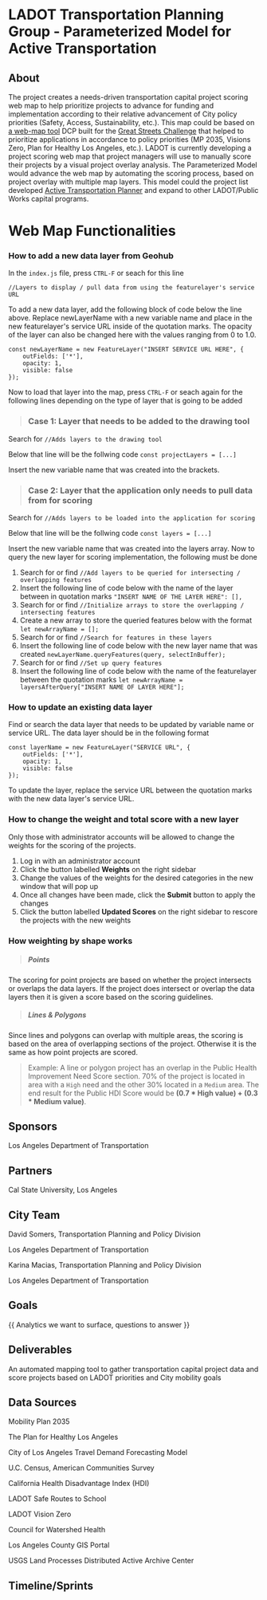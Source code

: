 # LADOT Transportation Planning Group - Parameterized Model for Active Transportation 

## About

The project creates a needs-driven transportation capital project scoring web map to help prioritize projects to advance for funding and implementation according to their relative advancement of City policy priorities (Safety, Access, Sustainability, etc.). This map could be based on [a web-map tool](https://ladcp.maps.arcgis.com/apps/webappviewer/index.html?id=02d509dfe1ea458da1157b516249f4d9) DCP built for the [Great Streets Challenge](http://lagreatstreets.org/2016-challenge/) that helped to prioritize applications in accordance to policy priorities (MP 2035, Visions Zero, Plan for Healthy Los Angeles, etc.). LADOT is currently developing a project scoring web map that project managers will use to manually score their projects by a visual project overlay analysis. The Parameterized Model would advance the web map by automating the scoring process, based on project overlay with multiple map layers. This model could the project list developed [Active Transportation Planner](http://dsf.lacity.org/dot-active-transportation-planner) and expand to other LADOT/Public Works capital programs.

# Web Map Functionalities 

### How to add a new data layer from Geohub
In the `index.js` file, press `CTRL-F` or seach for this line 

`//Layers to display / pull data from using the featurelayer's service URL`


To add a new data layer, add the following block of code below the line above. Replace newLayerName with a new variable name and place in the new featurelayer's service URL inside of the quotation marks. The opacity of the layer can also be changed here with the values ranging from 0 to 1.0.

```
const newLayerName = new FeatureLayer("INSERT SERVICE URL HERE", {
    outFields: ['*'],
    opacity: 1,
    visible: false
});
```
Now to load that layer into the map, press `CTRL-F` or seach again for the following lines depending on the type of layer that is going to be added


>### Case 1: Layer that needs to be added to the drawing tool 

Search for `//Adds layers to the drawing tool`

Below that line will be the follwing code
`const projectLayers = [...]`

Insert the new variable name that was created into the brackets.

>### Case 2: Layer that the application only needs to pull data from for scoring


Search for `//Adds layers to be loaded into the application for scoring`

Below that line will be the follwing code
`const layers = [...]`

Insert the new variable name that was created into the layers array.
Now to query the new layer for scoring implementation, the following must be done

1. Search for or find `//Add layers to be queried for intersecting / overlapping features`
2. Insert the following line of code below with the name of the layer between in quotation marks `"INSERT NAME OF THE LAYER HERE": [],`
3. Search for or find `//Initialize arrays to store the overlapping / intersecting features`
4. Create a new array to store the queried features below with the format `let newArrayName = [];`
5. Search for or find `//Search for features in these layers`
6. Insert the following line of code below with the new layer name that was created `newLayerName.queryFeatures(query, selectInBuffer);`
7. Search for or find `//Set up query features`
8. Insert the following line of code below with the name of the featurelayer between the quotation marks `let newArrayName = layersAfterQuery["INSERT NAME OF LAYER HERE"];`

### How to update an existing data layer

Find or search the data layer that needs to be updated by variable name or service URL. The data layer should be in the following format
```
const layerName = new FeatureLayer("SERVICE URL", {
    outFields: ['*'],
    opacity: 1,
    visible: false
});
```
To update the layer, replace the service URL between the quotation marks with the new data layer's service URL.

### How to change the weight and total score with a new layer

Only those with administrator accounts will be allowed to change the weights for the scoring of the projects.

1. Log in with an administrator account 
2. Click the button labelled **Weights** on the right sidebar
3. Change the values of the weights for the desired categories in the new window that will pop up
4. Once all changes have been made, click the **Submit** button to apply the changes
5. Click the button labelled **Updated Scores** on the right sidebar to rescore the projects with the new weights

### How weighting by shape works

>##### Points
The scoring for point projects are based on whether the project intersects or overlaps the data layers. If the project does intersect or overlap the data layers then it is given a score based on the scoring guidelines.
>##### Lines & Polygons
Since lines and polygons can overlap with multiple areas, the scoring is based on the area of overlapping sections of the project. Otherwise it is the same as how point projects are scored.
>Example: A line or polygon project has an overlap in the Public Health Improvement Need Score section. 70% of the project is located in area with a `High` need and the other 30% located in a `Medium` area. The end result for the Public HDI Score would be **(0.7 * High value) + (0.3 * Medium value)**.


## Sponsors

Los Angeles Department of Transportation 

## Partners

Cal State University, Los Angeles

## City Team

David Somers, Transportation Planning and Policy Division 

Los Angeles Department of Transportation

Karina Macias, Transportation Planning and Policy Division 

Los Angeles Department of Transportation

## Goals

{{ Analytics we want to surface, questions to answer }} 

## Deliverables

An automated mapping tool to gather transportation capital project data and score projects based on LADOT priorities and City mobility goals 

## Data Sources

Mobility Plan 2035

The Plan for Healthy Los Angeles

City of Los Angeles Travel Demand Forecasting Model

U.C. Census, American Communities Survey

California Health Disadvantage Index (HDI)

LADOT Safe Routes to School

LADOT Vision Zero

Council for Watershed Health

Los Angeles County GIS Portal

USGS Land Processes Distributed Active Archive Center

## Timeline/Sprints

